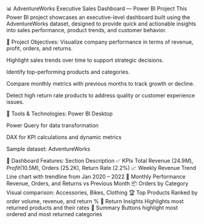 📊 AdventureWorks Executive Sales Dashboard — Power BI Project
This Power BI project showcases an executive-level dashboard built using the AdventureWorks dataset, designed to provide quick and actionable insights into sales performance, product trends, and customer behavior.

🧠 Project Objectives:
Visualize company performance in terms of revenue, profit, orders, and returns.

Highlight sales trends over time to support strategic decisions.

Identify top-performing products and categories.

Compare monthly metrics with previous months to track growth or decline.

Detect high return rate products to address quality or customer experience issues.

🔧 Tools & Technologies:
Power BI Desktop

Power Query for data transformation

DAX for KPI calculations and dynamic metrics

Sample dataset: AdventureWorks

📌 Dashboard Features:
Section	Description
✅ KPIs	Total Revenue ($24.9M), Profit ($10.5M), Orders (25.2K), Return Rate (2.2%)
📈 Weekly Revenue Trend	Line chart with trendline from Jan 2020 – 2022
🧾 Monthly Performance	Revenue, Orders, and Returns vs Previous Month
📦 Orders by Category	Visual comparison: Accessories, Bikes, Clothing
🏆 Top Products	Ranked by order volume, revenue, and return %
🔁 Return Insights	Highlights most returned products and their rates
🎯 Summary	Buttons highlight most ordered and most returned categories
